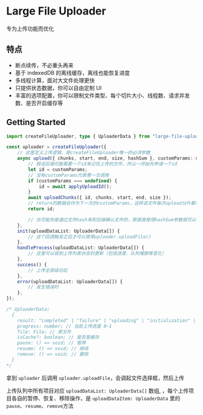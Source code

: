 # Large File Uploader

专为上传功能而优化

## 特点

- 断点续传，不必重头再来
- 基于 indexedDB 的离线缓存，离线也能恢复进度
- 多线程计算，面对大文件处理更快
- 只提供状态数据，你可以自由定制 UI
- 丰富的选项配置，你可以限制文件类型、每个切片大小、线程数、请求并发数、是否开启缓存等

## Getting Started

```ts
import createFileUploader, type { UploaderData } from "large-file-uploader";

const uploader = createFileUploader({
    // 这里定义上传逻辑，是createFileUploader唯一的必须参数
    async upload({ chunks, start, end, size, hashSum }, customParams: number) {
        // 假设后端可能需要一个id来记住上传的文件，所以一开始先申请一个id
        let id = customParams;
        // 没有customParams代表第一次调用
        if (customParams === undefined) {
            id = await applyUploadId();
        }
        await uploadChunks({ id, chunks, start, end, size });
        // return的数据会作为下一次的customParams，这样该文件每次upload分片都可以带上你需要的customParams
        return id;

        // 也可能你是通过文件hash来和后端确认文件的，那直接使用hashSum参数就可以了，hashSum是该文件所有分片hash的和
    },
    init(uploadDataList: UploaderData[]) {
        // 这个回调触发之后才可以使用uploader.uploadFile()
    },
    handleProcess(uploadDataList: UploaderData[]) {
        // 这里可以收到上传列表状态的更新（包括进度、队列增删等变化）
    },
    success() {
        // 上传全部成功后
    },
    error(uploadDataList: UploaderData[]) {
        // 发生错误时
    },
});

/* UploaderData:
  {
    result: "completed" | "failure" | "uploading" | "initialization" | "suspended" | "cancel" | "waiting"; // 上传状态
    progress: number; // 当前上传进度 0~1
    file: File; // 原文件
    isCache?: boolean; // 是否是缓存
    pause: () => void; // 暂停
    resume: () => void; // 继续
    remove: () => void; // 删除
  }
*/
```

拿到 `uploader` 后调用 `uploader.uploadFile`，会调起文件选择框，然后上传

上传队列中所有项目对应 `uploadDataList: UploaderData[]` 数组, ，每个上传项目各自的暂停、恢复、移除操作，是 `uploadDataItem: UploaderData` 里的 `pause`、`resume`、`remove`方法
